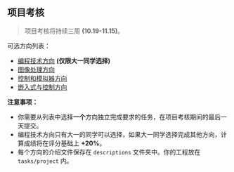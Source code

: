## 项目考核

> 项目考核将持续三周 **(10.19-11.15)**。

可选方向列表：

- [编程技术方向](descriptions/Programming_仅限大一.md) **(仅限大一同学选择)**
- [图像处理方向](descriptions/Image_processing.md)
- [控制和模拟器方向](descriptions/Control.md)
- [嵌入式与控制方向](descriptions/Embedded.md)

**注意事项：**

- 你需要从列表中选择**一个**方向独立完成要求的任务，在项目考核期间的最后一天提交。  
- 编程技术方向只有大一的同学可以选择，如果大一同学选择完成其他方向，计算成绩将在评分基础上 **+20%**。  
- 每个方向的介绍文件保存在 `descriptions` 文件夹中。你的工程放在 `tasks/project` 内。

